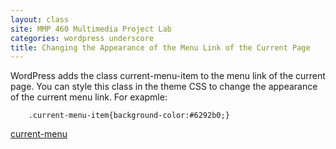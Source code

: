 ```yaml
---
layout: class
site: MMP 460 Multimedia Project Lab
categories: wordpress underscore
title: Changing the Appearance of the Menu Link of the Current Page
---
```


WordPress adds the class current-menu-item to the menu link of the current page. You can style this class in the theme CSS to change the appearance of the current menu link. For exapmle:

        .current-menu-item{background-color:#6292b0;}

[current-menu]({{site.url}}/mmp460/assets/current-menu.png)
